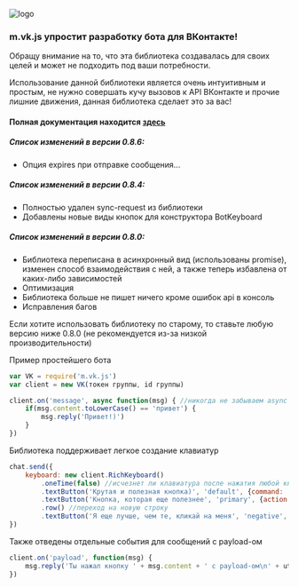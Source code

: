 ![logo](https://sun9-45.userapi.com/c851320/v851320048/fca5d/W29zVfKlk2k.jpg)
### m.vk.js упростит разработку бота для ВКонтакте!

Обращу внимание на то, что эта библиотека создавалась для своих целей и может не подходить под ваши потребности.

Использование данной библиотеки является очень интуитивным и простым, не нужно совершать кучу вызовов к API ВКонтакте и прочие лишние движения, данная библиотека сделает это за вас!

#### Полная документация находится [здесь](https://reflex.guru/vkjs/docs/)

##### Список изменений в версии 0.8.6:
- Опция expires при отправке сообщения...

##### Список изменений в версии 0.8.4:
- Полностью удален sync-request из библиотеки
- Добавлены новые виды кнопок для конструктора BotKeyboard

##### Список изменений в версии 0.8.0:
- Библиотека переписана в асинхронный вид (использованы promise), изменен способ взаимодействия с ней, а также теперь избавлена от каких-либо зависимостей
- Оптимизация
- Библиотека больше не пишет ничего кроме ошибок api в консоль
- Исправления багов

Если хотите использовать библиотеку по старому, то ставьте любую версию ниже 0.8.0 (не рекомендуется из-за низкой производительности)

Пример простейшего бота
```js
var VK = require('m.vk.js')
var client = new VK(токен группы, id группы)

client.on('message', async function(msg) { //никогда не забываем async в событиях!
    if(msg.content.toLowerCase() == 'привет') {
        msg.reply('Привет!)')
    }
})
```

Библиотека поддерживает легкое создание клавиатур
```js
chat.send({
    keyboard: new client.RichKeyboard()
        .oneTime(false) //исчезнет ли клавиатура после нажатия любой кнопки
        .textButton('Крутая и полезная кнопка)', 'default', {command: 'coolButton'}) //название, цвет, объект данных (payload)
        .textButton('Кнопка, которая еще полезнее', 'primary', {action: 'betterButton'}) //в payload-е могут быть любые параметры
        .row() //переход на новую строку
        .textButton('Я еще лучше, чем те, кликай на меня', 'negative', {name: 'best'})
})
```

Также отведены отдельные события для сообщений с payload-ом
```js
client.on('payload', function(msg) {
    msg.reply('Ты нажал кнопку ' + msg.content + ' с payload-ом\n' + util.inspect(msg.payload))
})
```